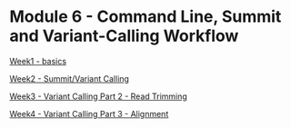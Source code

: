 # Module 6 - Command Line, Summit and Variant-Calling Workflow

[Week1 - basics](week1)

[Week2 - Summit/Variant Calling](week2)

[Week3 - Variant Calling Part 2 - Read Trimming](week3)

[Week4 - Variant Calling Part 3 - Alignment](week4)
